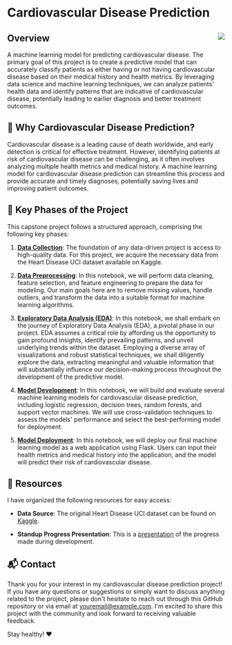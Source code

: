 # Cardiovascular Disease Prediction

## Overview <img align="right" src="heart.png">
A machine learning model for predicting cardiovascular disease. The primary goal of this project is to create a predictive model that can accurately classify patients as either having or not having cardiovascular disease based on their medical history and health metrics. By leveraging data science and machine learning techniques, we can analyze patients' health data and identify patterns that are indicative of cardiovascular disease, potentially leading to earlier diagnosis and better treatment outcomes.

## 💭 Why Cardiovascular Disease Prediction?
Cardiovascular disease is a leading cause of death worldwide, and early detection is critical for effective treatment. However, identifying patients at risk of cardiovascular disease can be challenging, as it often involves analyzing multiple health metrics and medical history. A machine learning model for cardiovascular disease prediction can streamline this process and provide accurate and timely diagnoses, potentially saving lives and improving patient outcomes.

## 🚀 Key Phases of the Project
This capstone project follows a structured approach, comprising the following key phases:

1. **[Data Collection](https://www.kaggle.com/ronitf/heart-disease-uci)**: The foundation of any data-driven project is access to high-quality data. For this project, we acquire the necessary data from the Heart Disease UCI dataset available on Kaggle.

2. **[Data Preprocessing](https://github.com/yourusername/BrainStation_Capstone/blob/main/notebooks/data_preprocessing.ipynb)**: In this notebook, we will perform data cleaning, feature selection, and feature engineering to prepare the data for modeling. Our main goals here are to remove missing values, handle outliers, and transform the data into a suitable format for machine learning algorithms.

3. **[Exploratory Data Analysis (EDA)](https://github.com/yourusername/BrainStation_Capstone/blob/main/notebooks/eda.ipynb)**: In this notebook, we shall embark on the journey of Exploratory Data Analysis (EDA), a pivotal phase in our project. EDA assumes a critical role by affording us the opportunity to gain profound insights, identify prevailing patterns, and unveil underlying trends within the dataset. Employing a diverse array of visualizations and robust statistical techniques, we shall diligently explore the data, extracting meaningful and valuable information that will substantially influence our decision-making process throughout the development of the predictive model.

4. **[Model Development](https://github.com/yourusername/BrainStation_Capstone/blob/main/notebooks/model_development.ipynb)**: In this notebook, we will build and evaluate several machine learning models for cardiovascular disease prediction, including logistic regression, decision trees, random forests, and support vector machines. We will use cross-validation techniques to assess the models' performance and select the best-performing model for deployment.

5. **[Model Deployment](https://github.com/yourusername/BrainStation_Capstone/blob/main/notebooks/model_deployment.ipynb)**: In this notebook, we will deploy our final machine learning model as a web application using Flask. Users can input their health metrics and medical history into the application, and the model will predict their risk of cardiovascular disease.

## 📑 Resources
I have organized the following resources for easy access:

- **Data Source**: The original Heart Disease UCI dataset can be found on [Kaggle](https://www.kaggle.com/ronitf/heart-disease-uci).

- **Standup Progress Presentation**: This is a [presentation](https://github.com/yourusername/BrainStation_Capstone/blob/main/reports/progress_presentation.pdf) of the progress made during development.

## 📬 Contact
Thank you for your interest in my cardiovascular disease prediction project! If you have any questions or suggestions or simply want to discuss anything related to the project, please don't hesitate to reach out through this GitHub repository or via email at [youremail@example.com](mailto:youremail@example.com). I'm excited to share this project with the community and look forward to receiving valuable feedback.

Stay healthy! ❤️

